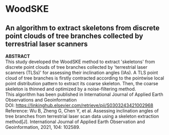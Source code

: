 # WoodSKE
An algorithm to extract skeletons from discrete point clouds of tree branches collected by terrestrial laser scanners
--
**ABSTRACT**<br>
     This study developed the WoodSKE method to extract 'skeletons' from discrete point clouds of tree branches collected by 'terrestrial laser scanners (TLSs)' for assessing their inclination angles (IAs). A TLS point cloud of tree branches is firstly contracted according to the pointwise local point distribution pattern to extract its coarse skeleton. Then, the coarse skeleton is thinned and optimized by a noise-filtering method. <br>
This algorithm has been published in International Journal of Applied Earth Observations and Geoinformation<br> 
DOI:
https://linkinghub.elsevier.com/retrieve/pii/S0303243421002968<br>
Reference: Wu B, Zheng G, Chen Y, et al. Assessing inclination angles of tree branches from terrestrial laser scan data using a skeleton extraction method[J]. International Journal of Applied Earth Observation and Geoinformation, 2021, 104: 102589.<br>


